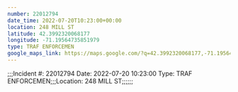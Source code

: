 ```yaml
---
number: 22012794
date_time: 2022-07-20T10:23:00+00:00
location: 248 MILL ST
latitude: 42.3992320068177
longitude: -71.19564735851979
type: TRAF ENFORCEMEN
google_maps_link: https://maps.google.com/?q=42.3992320068177,-71.19564735851979
---
```


;;;Incident #: 22012794  Date: 2022-07-20 10:23:00   Type: TRAF ENFORCEMEN;;;Location: 248 MILL ST;;;;;;
